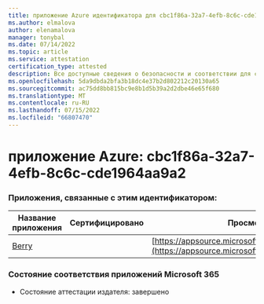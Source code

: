 ```yaml
---
title: приложение Azure идентификатора для cbc1f86a-32a7-4efb-8c6c-cde1964aa9a2
ms.author: elmalova
author: elenamalova
manager: tonybal
ms.date: 07/14/2022
ms.topic: article
ms.service: attestation
certification_type: attested
description: Все доступные сведения о безопасности и соответствии для cbc1f86a-32a7-4efb-8c6c-cde1964aa9a2.
ms.openlocfilehash: 5da9dbda2bfa3b18dc4e37b2d802212c20130a65
ms.sourcegitcommit: ac75dd8bb815bc9e8b1d5b39a2d2dbe46e65f680
ms.translationtype: MT
ms.contentlocale: ru-RU
ms.lasthandoff: 07/15/2022
ms.locfileid: "66807470"
---
```

# <a name="azure-app-id-cbc1f86a-32a7-4efb-8c6c-cde1964aa9a2"></a>приложение Azure: cbc1f86a-32a7-4efb-8c6c-cde1964aa9a2


### <a name="apps-associated-with-this-id"></a>Приложения, связанные с этим идентификатором:
| **Название приложения** | **Сертифицировано** | **Просмотр в AppSource** |
|--------------|---------------|-----------------------|
| [Berry](../forward/WA200004138.md) |  | [https://appsource.microsoft.com/product/office/WA200004138](https://appsource.microsoft.com/product/office/WA200004138) |

### <a name="microsoft-365-app-compliance-status"></a>Состояние соответствия приложений Microsoft 365
- Состояние аттестации издателя: завершено

